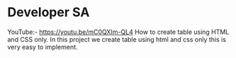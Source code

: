 # Developer SA
YouTube:- https://youtu.be/mC0QXIm-QL4
How to create table using HTML and CSS only.
In this project we create table using html and css only this is very easy to implement.

